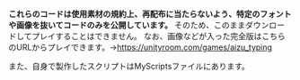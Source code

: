 ﻿**これらのコードは使用素材の規約上、再配布に当たらないよう、特定のフォントや画像を抜いてコードのみを公開しています。**
そのため、このままダウンロードしてプレイすることはできません。
なお、画像などが入った完全版はこちらのURLからプレイできます。→https://unityroom.com/games/aizu_typing

また、自身で製作したスクリプトはMyScriptsファイルにあります。